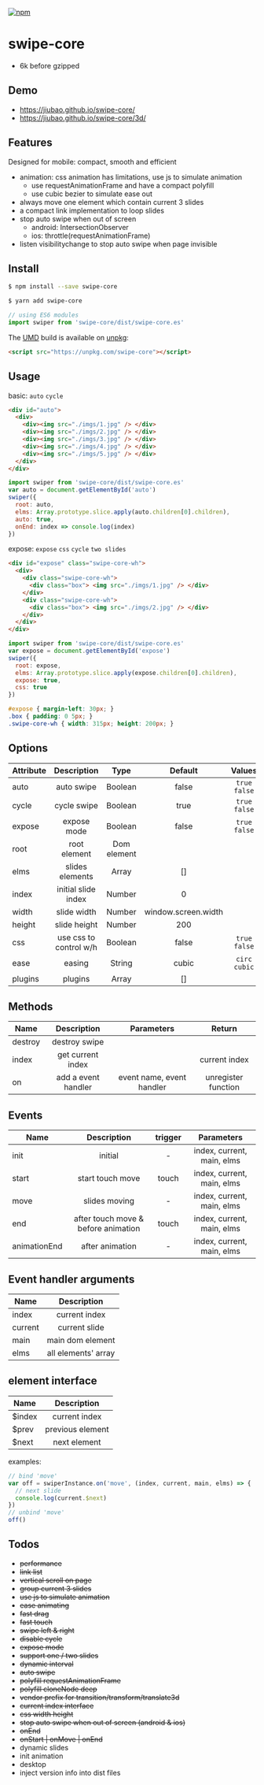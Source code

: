 [![npm][npm]][npm-url]

# swipe-core
* 6k before gzipped

## Demo
* https://jiubao.github.io/swipe-core/
* https://jiubao.github.io/swipe-core/3d/

## Features
Designed for mobile: compact, smooth and efficient
* animation: css animation has limitations, use js to simulate animation
  - use requestAnimationFrame and have a compact polyfill
  - use cubic bezier to simulate ease out
* always move one element which contain current 3 slides
* a compact link implementation to loop slides
* stop auto swipe when out of screen
  - android: IntersectionObserver
  - ios: throttle(requestAnimationFrame)
* listen visibilitychange to stop auto swipe when page invisible

## Install
```sh
$ npm install --save swipe-core
```
```sh
$ yarn add swipe-core
```
```javascript
// using ES6 modules
import swiper from 'swipe-core/dist/swipe-core.es'
```

The [UMD](https://github.com/umdjs/umd) build is available on [unpkg](https://unpkg.com):
```html
<script src="https://unpkg.com/swipe-core"></script>
```

## Usage
basic: `auto` `cycle`
```html
<div id="auto">
  <div>
    <div><img src="./imgs/1.jpg" /> </div>
    <div><img src="./imgs/2.jpg" /> </div>
    <div><img src="./imgs/3.jpg" /> </div>
    <div><img src="./imgs/4.jpg" /> </div>
    <div><img src="./imgs/5.jpg" /> </div>
  </div>
</div>
```

```js
import swiper from 'swipe-core/dist/swipe-core.es'
var auto = document.getElementById('auto')
swiper({
  root: auto,
  elms: Array.prototype.slice.apply(auto.children[0].children),
  auto: true,
  onEnd: index => console.log(index)
})
```

expose: `expose` `css` `cycle` `two slides`
```html
<div id="expose" class="swipe-core-wh">
  <div>
    <div class="swipe-core-wh">
      <div class="box"> <img src="./imgs/1.jpg" /> </div>
    </div>
    <div class="swipe-core-wh">
      <div class="box"> <img src="./imgs/2.jpg" /> </div>
    </div>
  </div>
</div>
```

```js
import swiper from 'swipe-core/dist/swipe-core.es'
var expose = document.getElementById('expose')
swiper({
  root: expose,
  elms: Array.prototype.slice.apply(expose.children[0].children),
  expose: true,
  css: true
})
```

```css
#expose { margin-left: 30px; }
.box { padding: 0 5px; }
.swipe-core-wh { width: 315px; height: 200px; }
```

## Options
| Attribute | Description | Type | Default | Values |
| ----- | :-: | :-: | :-: | :-: |
| auto | auto swipe | Boolean | false | `true` `false` |
| cycle | cycle swipe | Boolean | true | `true` `false` |
| expose | expose mode | Boolean | false | `true` `false` |
| root | root element | Dom element | | |
| elms | slides elements | Array | [] | |
| index | initial slide index | Number | 0 | |
| width | slide width | Number | window.screen.width | |
| height | slide height | Number | 200 | |
| css | use css to control w/h | Boolean | false | `true` `false` |
| ease | easing | String | cubic | `circ` `cubic` |
| plugins | plugins | Array | [] | |

## Methods
| Name | Description | Parameters | Return |
| ----- | :-: | :-: | :-: |
| destroy | destroy swipe | | |
| index | get current index | | current index |
| on | add a event handler | event name, event handler | unregister function |

## Events

| Name | Description | trigger | Parameters |
| ----- | :-: | :-: | :-: |
| init | initial | - | index, current, main, elms |
| start | start touch move | touch | index, current, main, elms |
| move | slides moving | - | index, current, main, elms |
| end | after touch move & before animation | touch | index, current, main, elms |
| animationEnd | after animation | - | index, current, main, elms |

## Event handler arguments
| Name | Description |
| ----- | :-: |
| index | current index |
| current | current slide |
| main | main dom element |
| elms | all elements' array |

## element interface
| Name | Description |
| ----- | :-: |
| $index | current index |
| $prev | previous element |
| $next | next element |

examples:
```javascript
// bind 'move'
var off = swiperInstance.on('move', (index, current, main, elms) => {
  // next slide
  console.log(current.$next)
})
// unbind 'move'
off()
```

## Todos
* ~~performance~~
* ~~link list~~
* ~~vertical scroll on page~~
* ~~group current 3 slides~~
* ~~use js to simulate animation~~
* ~~ease animating~~
* ~~fast drag~~
* ~~fast touch~~
* ~~swipe left & right~~
* ~~disable cycle~~
* ~~expose mode~~
* ~~support one / two slides~~
* ~~dynamic interval~~
* ~~auto swipe~~
* ~~polyfill requestAnimationFrame~~
* ~~polyfill cloneNode deep~~
* ~~vendor prefix for transition/transform/translate3d~~
* ~~current index interface~~
* ~~css width height~~
* ~~stop auto swipe when out of screen (android & ios)~~
* ~~onEnd~~
* ~~onStart | onMove | onEnd~~
* dynamic slides
* init animation
* desktop
* inject version info into dist files


[npm]: https://img.shields.io/npm/v/swipe-core.svg
[npm-url]: https://npmjs.com/package/swipe-core
